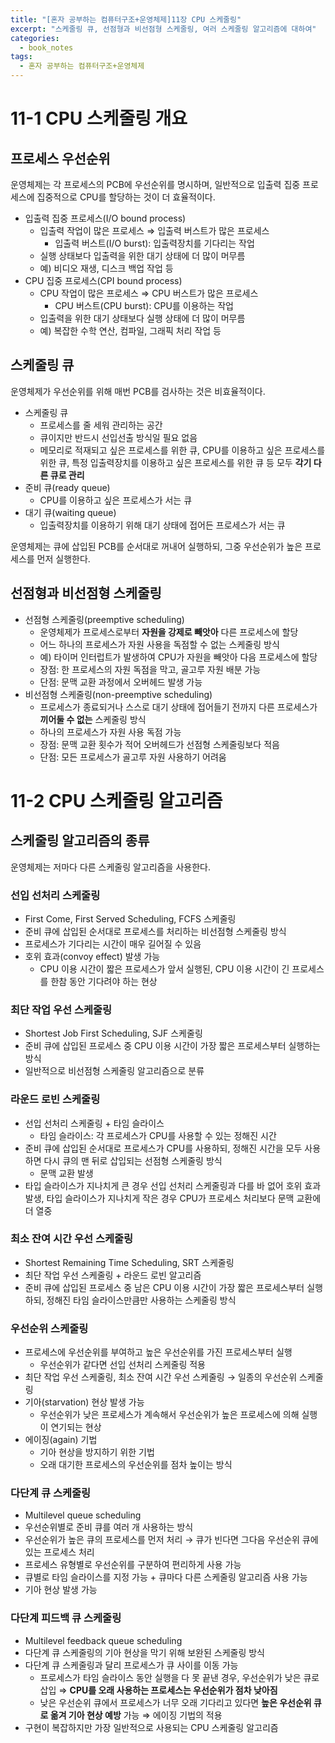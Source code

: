 ```yaml
---
title: "[혼자 공부하는 컴퓨터구조+운영체제]11장 CPU 스케줄링"
excerpt: "스케줄링 큐, 선점형과 비선점형 스케줄링, 여러 스케줄링 알고리즘에 대하여"
categories:
  - book_notes
tags:
  - 혼자 공부하는 컴퓨터구조+운영체제
---
```

# 11-1 CPU 스케줄링 개요

## 프로세스 우선순위

운영체제는 각 프로세스의 PCB에 우선순위를 명시하며, 일반적으로 입출력 집중 프로세스에 집중적으로 CPU를 할당하는 것이 더 효율적이다.

- 입출력 집중 프로세스(I/O bound process)
    - 입출력 작업이 많은 프로세스 ⇒ 입출력 버스트가 많은 프로세스
        - 입출력 버스트(I/O burst): 입출력장치를 기다리는 작업
    - 실행 상태보다 입출력을 위한 대기 상태에 더 많이 머무름
    - 예) 비디오 재생, 디스크 백업 작업 등
- CPU 집중 프로세스(CPI bound process)
    - CPU 작업이 많은 프로세스 ⇒ CPU 버스트가 많은 프로세스
        - CPU 버스트(CPU burst): CPU를 이용하는 작업
    - 입출력을 위한 대기 상태보다 실행 상태에 더 많이 머무름
    - 예) 복잡한 수학 연산, 컴파일, 그래픽 처리 작업 등

## 스케줄링 큐

운영체제가 우선순위를 위해 매번 PCB를 검사하는 것은 비효율적이다.

- 스케줄링 큐
    - 프로세스를 줄 세워 관리하는 공간
    - 큐이지만 반드시 선입선출 방식일 필요 없음
    - 메모리로 적재되고 싶은 프로세스를 위한 큐, CPU를 이용하고 싶은 프로세스를 위한 큐, 특정 입출력장치를 이용하고 싶은 프로세스를 위한 큐 등 모두 **각기 다른 큐로 관리**
- 준비 큐(ready queue)
    - CPU를 이용하고 싶은 프로세스가 서는 큐
- 대기 큐(waiting queue)
    - 입출력장치를 이용하기 위해 대기 상태에 접어든 프로세스가 서는 큐

운영체제는 큐에 삽입된 PCB를 순서대로 꺼내어 실행하되, 그중 우선순위가 높은 프로세스를 먼저 실행한다.

## 선점형과 비선점형 스케줄링

- 선점형 스케줄링(preemptive scheduling)
    - 운영체제가 프로세스로부터 **자원을 강제로 빼앗아** 다른 프로세스에 할당
    - 어느 하나의 프로세스가 자원 사용을 독점할 수 없는 스케줄링 방식
    - 예) 타이머 인터럽트가 발생하여 CPU가 자원을 빼앗아 다음 프로세스에 할당
    - 장점: 한 프로세스의 자원 독점을 막고, 골고루 자원 배분 가능
    - 단점: 문맥 교환 과정에서 오버헤드 발생 가능
- 비선점형 스케줄링(non-preemptive scheduling)
    - 프로세스가 종료되거나 스스로 대기 상태에 접어들기 전까지 다른 프로세스가 **끼어둘 수 없는** 스케줄링 방식
    - 하나의 프로세스가 자원 사용 독점 가능
    - 장점: 문맥 교환 횟수가 적어 오버헤드가 선점형 스케줄링보다 적음
    - 단점: 모든 프로세스가 골고루 자원 사용하기 어려움

# 11-2 CPU 스케줄링 알고리즘

## 스케줄링 알고리즘의 종류

운영체제는 저마다 다른 스케줄링 알고리즘을 사용한다.

### 선입 선처리 스케줄링

- First Come, First Served Scheduling, FCFS 스케줄링
- 준비 큐에 삽입된 순서대로 프로세스를 처리하는 비선점형 스케줄링 방식
- 프로세스가 기다리는 시간이 매우 길어질 수 있음
- 호위 효과(convoy effect) 발생 가능
    - CPU 이용 시간이 짧은 프로세스가 앞서 실행된, CPU 이용 시간이 긴 프로세스를 한참 동안 기다려야 하는 현상

### 최단 작업 우선 스케줄링

- Shortest Job First Scheduling, SJF 스케줄링
- 준비 큐에 삽입된 프로세스 중 CPU 이용 시간이 가장 짧은 프로세스부터 실행하는 방식
- 일반적으로 비선점형 스케줄링 알고리즘으로 분류

### 라운드 로빈 스케줄링

- 선입 선처리 스케줄링 + 타임 슬라이스
    - 타임 슬라이스: 각 프로세스가 CPU를 사용할 수 있는 정해진 시간
- 준비 큐에 삽입된 순서대로 프로세스가 CPU를 사용하되, 정해진 시간을 모두 사용하면 다시 큐의 맨 뒤로 삽입되는 선점형 스케줄링 방식
    - 문맥 교환 발생
- 타입 슬라이스가 지나치게 큰 경우 선입 선처리 스케줄링과 다를 바 없어 호위 효과 발생,
타입 슬라이스가 지나치게 작은 경우 CPU가 프로세스 처리보다 문맥 교환에 더 열중

### 최소 잔여 시간 우선 스케줄링

- Shortest Remaining Time Scheduling, SRT 스케줄링
- 최단 작업 우선 스케줄링 + 라운드 로빈 알고리즘
- 준비 큐에 삽입된 프로세스 중 남은 CPU 이용 시간이 가장 짧은 프로세스부터 실행하되, 정해진 타임 슬라이스만큼만 사용하는 스케줄링 방식

### 우선순위 스케줄링

- 프로세스에 우선순위를 부여하고 높은 우선순위를 가진 프로세스부터 실행
    - 우선순위가 같다면 선입 선처리 스케줄링 적용
- 최단 작업 우선 스케줄링, 최소 잔여 시간 우선 스케줄링 → 일종의 우선순위 스케줄링
- 기아(starvation) 현상 발생 가능
    - 우선순위가 낮은 프로세스가 계속해서 우선순위가 높은 프로세스에 의해 실행이 연기되는 현상
- 에이징(again) 기법
    - 기아 현상을 방지하기 위한 기법
    - 오래 대기한 프로세스의 우선순위를 점차 높이는 방식

### 다단계 큐 스케줄링

- Multilevel queue scheduling
- 우선순위별로 준비 큐를 여러 개 사용하는 방식
- 우선순위가 높은 큐의 프로세스를 먼저 처리 → 큐가 빈다면 그다음 우선순위 큐에 있는 프로세스 처리
- 프로세스 유형별로 우선순위를 구분하여 편리하게 사용 가능
- 큐별로 타임 슬라이스를 지정 가능 + 큐마다 다른 스케줄링 알고리즘 사용 가능
- 기아 현상 발생 가능

### 다단계 피드백 큐 스케줄링

- Multilevel feedback queue scheduling
- 다단계 큐 스케줄링의 기아 현상을 막기 위해 보완된 스케줄링 방식
- 다단계 큐 스케줄링과 달리 프로세스가 큐 사이를 이동 가능
    - 프로세스가 타임 슬라이스 동안 실행을 다 못 끝낸 경우, 우선순위가 낮은 큐로 삽입 
    ⇒ **CPU를 오래 사용하는 프로세스는 우선순위가 점차 낮아짐**
    - 낮은 우선순위 큐에서 프로세스가 너무 오래 기다리고 있다면 **높은 우선순위 큐로 옮겨 기아 현상 예방** 가능 ⇒ 에이징 기법의 적용
- 구현이 복잡하지만 가장 일반적으로 사용되는 CPU 스케줄링 알고리즘